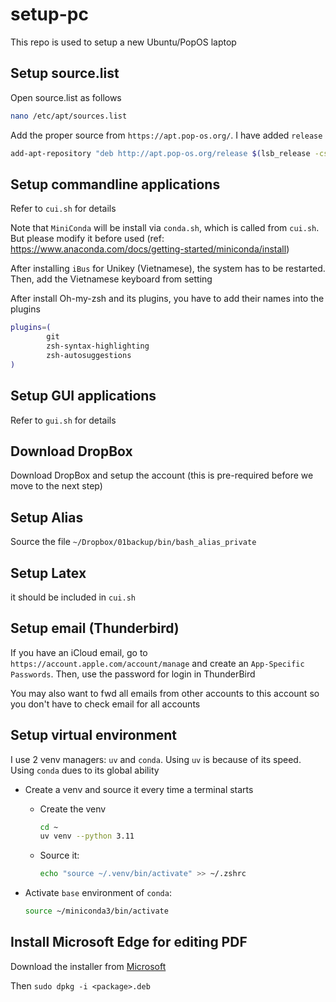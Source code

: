 # setup-pc

This repo is used to setup a new Ubuntu/PopOS laptop

## Setup source.list

Open source.list as follows

```bash
nano /etc/apt/sources.list
```

Add the proper source from `https://apt.pop-os.org/`. I have added `release`

```bash
add-apt-repository "deb http://apt.pop-os.org/release $(lsb_release -cs) main"
```

## Setup commandline applications

Refer to `cui.sh` for details

Note that `MiniConda` will be install via `conda.sh`, which is called from `cui.sh`. But please modify it before used (ref: https://www.anaconda.com/docs/getting-started/miniconda/install)

After installing `iBus` for Unikey (Vietnamese), the system has to be restarted. Then, add the Vietnamese keyboard from setting

After install Oh-my-zsh and its plugins, you have to add their names into the plugins

```bash
plugins=(
        git
        zsh-syntax-highlighting
        zsh-autosuggestions
)

```

## Setup GUI applications

Refer to `gui.sh` for details

## Download DropBox

Download DropBox and setup the account (this is pre-required before we move to the next step)

## Setup Alias

Source the file `~/Dropbox/01backup/bin/bash_alias_private`

## Setup Latex

it should be included in `cui.sh`

## Setup email (Thunderbird)

If you have an iCloud email, go to `https://account.apple.com/account/manage` and create an `App-Specific Passwords`. Then, use the password for login in ThunderBird

You may also want to fwd all emails from other accounts to this account so you don't have to check email for all accounts

## Setup virtual environment

I use 2 venv managers: `uv` and `conda`. Using `uv` is because of its speed. Using `conda` dues to its global ability

- Create a venv and source it every time a terminal starts

    - Create the venv

        ```bash
        cd ~
        uv venv --python 3.11
        ```

    - Source it:

        ```bash
        echo "source ~/.venv/bin/activate" >> ~/.zshrc
        ```

- Activate `base` environment of `conda`:

    ```bash
    source ~/miniconda3/bin/activate
    ```

## Install Microsoft Edge for editing PDF

Download the installer from [Microsoft](https://www.microsoft.com/en-us/edge/download?form=MA13FJ)

Then `sudo dpkg -i <package>.deb`
